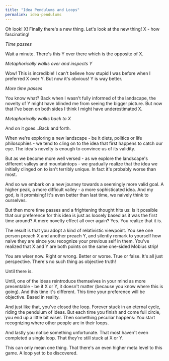 ```yaml
---
title: "Idea Pendulums and Loops"
permalink: idea-pendulums
---
```

Oh look! X! Finally there's a new thing. Let's look at the new thing! X - how fascinating!

*Time passes*

Wait a minute. There's this Y over there which is the opposite of X.

*Metaphorically walks over and inspects Y*

Wow! This is incredible! I can't believe how stupid I was before when I preferred X over Y. But now it's obvious! Y is way better.

*More time passes*

You know what? Back when I wasn't fully informed of the landscape, the novelty of Y might have blinded me from seeing the bigger picture. But now that I've been on both sides I think I might have underestimated X.

*Metaphorically walks back to X*

And on it goes...Back and forth.

When we're exploring a new landscape - be it diets, politics or life philosophies - we tend to cling on to the idea that first happens to catch our eye. The idea's novelty is enough to convince us of its validity.

But as we become more well versed - as we explore the landscape's different valleys and mountaintops - we gradually realize that the idea we initially clinged on to isn't terribly unique. In fact it's probably worse than most.

And so we embark on a new journey towards a seemingly more valid goal. A higher peak, a more difficult valley - a more sophisticated idea. And my god, is it promising! It's even better than last time, we naively think to ourselves.

But then more time passes and a frightening thought hits us: Is it possible that our preference for this idea is just as loosely based as it was the first time around? A mere novelty effect all over again? Yes. You realize that it is.

The result is that you adopt a kind of relativistic viewpoint. You see one person preach X and another preach Y, and silently remark to yourself how naive they are since you recognize your previous self in them. You've realized that X and Y are both points on the same one-sided Möbius strip!

You are wiser now. Right or wrong. Better or worse. True or false. It's all just perspective. There's no such thing as objective truth!

Until there is.

Until, one of the ideas reintroduce themselves in your mind as more presentable - be it X or Y, it doesn't matter (because you know where this is going). And this time it's different. This time your preference will be objective. Based in reality.

And just like that, you've closed the loop. Forever stuck in an eternal cycle, riding the pendulum of ideas. But each time you finish and come full circle, you end up a little bit wiser. Then something peculiar happens: You start recognizing where other people are in their loops.

And lastly you notice something unfortunate. That most haven't even completed a single loop. That they're still stuck at X or Y.

This can only mean one thing. That there's an even higher meta level to this game. A loop yet to be discovered.